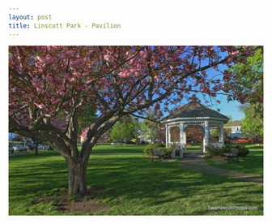 ```yaml
---
layout: post
title: Linscott Park - Pavilion
---
```



![Linscott Park - Pavilion](/img/linscott-park-pavilion.jpg)
